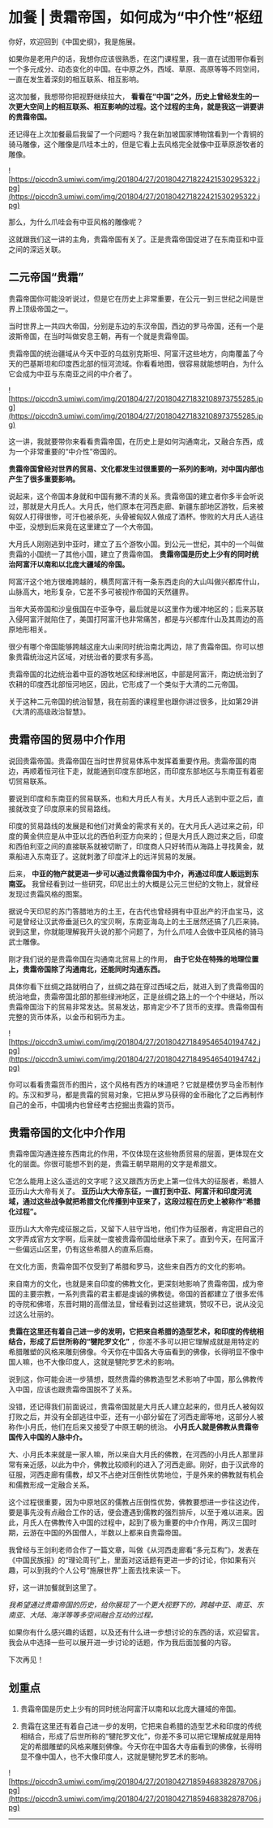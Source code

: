 # 加餐 | 贵霜帝国，如何成为“中介性”枢纽

你好，欢迎回到《中国史纲》，我是施展。

如果你是老用户的话，我想你应该很熟悉，在这门课程里，我一直在试图带你看到一个多元成分、动态变化的中国。在中原之外，西域、草原、高原等等不同空间，一直在发生着深刻的相互联系、相互影响。

这次加餐，我想带你把视野继续拉大， **看看在“中国”之外，历史上曾经发生的一次更大空间上的相互联系、相互影响的过程。这个过程的主角，就是我这一讲要讲的贵霜帝国。**

还记得在上次加餐最后我留了一个问题吗？我在新加坡国家博物馆看到一个青铜的骑马雕像，这个雕像是爪哇本土的，但是它看上去风格完全就像中亚草原游牧者的雕像。

![https://piccdn3.umiwi.com/img/201804/27/201804271822421530295322.jpg](https://piccdn3.umiwi.com/img/201804/27/201804271822421530295322.jpg)

那么，为什么爪哇会有中亚风格的雕像呢？

这就跟我们这一讲的主角，贵霜帝国有关了。正是贵霜帝国促进了在东南亚和中亚之间的深远关联。

## 二元帝国“贵霜”

贵霜帝国你可能没听说过，但是它在历史上非常重要，在公元一到三世纪之间是世界上顶级帝国之一。

当时世界上一共四大帝国，分别是东边的东汉帝国，西边的罗马帝国，还有一个是波斯帝国，在当时叫做安息王朝，再有一个就是贵霜帝国。

贵霜帝国的统治疆域从今天中亚的乌兹别克斯坦、阿富汗这些地方，向南覆盖了今天的巴基斯坦和印度西北部的恒河流域。你看看地图，很容易就能想明白，为什么它会成为中亚与东南亚之间的中介者了。

![https://piccdn3.umiwi.com/img/201804/27/201804271832108973755285.jpg](https://piccdn3.umiwi.com/img/201804/27/201804271832108973755285.jpg)

这一讲，我就要带你来看看贵霜帝国，在历史上是如何沟通南北，又融合东西，成为一个非常重要的“中介性”帝国的。

 **贵霜帝国曾经对世界的贸易、文化都发生过很重要的一系列的影响，对中国内部也产生了很多重要影响。**

说起来，这个帝国本身就和中国有撇不清的关系。贵霜帝国的建立者你多半会听说过，那就是大月氏人。大月氏，他们原本在河西走廊、新疆东部地区游牧，后来被匈奴人打得很惨，可汗也被杀死，头骨被匈奴人做成了酒杯。惨败的大月氏人逃往中亚，没想到后来竟在这里建立了一个大帝国。

大月氏人刚刚逃到中亚时，建立了五个游牧小国。到公元一世纪，其中的一个叫做贵霜的小国统一了其他小国，建立了贵霜帝国。 **贵霜帝国是历史上少有的同时统治阿富汗以南和以北庞大疆域的帝国。**

阿富汗这个地方很难跨越的，横贯阿富汗有一条东西走向的大山叫做兴都库什山，山脉高大，地形复杂，它差不多可被视作帝国的天然疆界。

当年大英帝国和沙皇俄国在中亚争夺，最后就是以这里作为缓冲地区的；后来苏联入侵阿富汗就陷住了，美国打阿富汗也非常痛苦，都是与兴都库什山及其周边的高原地形相关。

很少有哪个帝国能够跨越这座大山来同时统治南北两边，除了贵霜帝国。你可以想象贵霜统治这片区域，对统治者的要求有多高。

贵霜帝国的北边统治着中亚的游牧地区和绿洲地区，中部是阿富汗，南边统治到了农耕的印度西北部恒河地区，因此，它形成了一个类似于大清的二元帝国。

关于这种二元帝国的统治智慧，我在前面的课程里也跟你讲过很多，比如第29讲《大清的高级政治智慧》。

## 贵霜帝国的贸易中介作用

说回贵霜帝国。贵霜帝国在当时世界贸易体系中发挥着重要作用。贵霜帝国的南边，再顺着恒河往下走，就能通到印度东部地区，而印度东部地区与东南亚有着密切贸易联系。

要说到印度和东南亚的贸易联系，也和大月氏人有关。大月氏人逃到中亚之后，直接就改变了印度原来的贸易路线。

印度的贸易路线的发展是和他们对黄金的需求有关的。在大月氏人逃过来之前，印度的黄金供应是从中亚以北的西伯利亚方向来的；但是大月氏人跑过来之后，印度和西伯利亚之间的直接联系就被切断了，印度商人只好转而从海路上寻找黄金，就乘船进入东南亚了。这就刺激了印度洋上的远洋贸易的发展。

后来， **中亚的物产就更进一步可以通过贵霜帝国为中介，再通过印度人贩运到东南亚。** 我曾经看到过一些研究，印尼出土的大概是公元三世纪的文物上，就曾经发现过贵霜风格的图案。

据说今天印尼的苏门答腊地方的土王，在古代也曾经拥有中亚出产的汗血宝马，这可是曾经让汉武帝垂涎已久的宝贝啊，东南亚海岛上的土王居然还搞了几匹来骑。说到这里，你就能理解我开头说的那个问题了，为什么爪哇人会做中亚风格的骑马武士雕像。

刚才我们说的是贵霜帝国在沟通南北贸易上的作用， **由于它处在特殊的地理位置上，贵霜帝国除了沟通南北，还能同时沟通东西。**

具体你看下丝绸之路就明白了，丝绸之路在穿过西域之后，就进入到了贵霜帝国的统治地盘，贵霜帝国北部的那些绿洲地区，正是丝绸之路上的一个个中继站，所以贵霜帝国治下的贸易非常发达。贸易发达，那肯定少不了货币的支撑。贵霜帝国有完整的货币体系，以金币和铜币为主。

![https://piccdn3.umiwi.com/img/201804/27/201804271849546540194742.jpg](https://piccdn3.umiwi.com/img/201804/27/201804271849546540194742.jpg)

你可以看看贵霜货币的图片，这个风格有西方的味道吧？它就是模仿罗马金币制作的。东汉和罗马，都是贵霜的贸易对象，它把从罗马获得的金币融化了之后再制作自己的金币，中国境内也曾经考古挖掘出贵霜的货币。

## 贵霜帝国的文化中介作用

贵霜帝国沟通连接东西南北的作用，不仅体现在这些物质贸易的层面，更体现在文化的层面。你很可能想不到的是，贵霜王朝早期用的文字是希腊文。

它怎么能用上这么遥远的文字呢？这又跟西方历史上第一位伟大的征服者，希腊人亚历山大大帝有关了。 **亚历山大大帝东征，一直打到中亚、阿富汗和印度河流域，通过这些战争就把希腊文化传播到中亚来了，这段过程在历史上被称作“希腊化过程”。**

亚历山大大帝完成征服之后，又留下人驻守当地，他们作为征服者，肯定把自己的文字弄成官方文字啊，后来就一度被贵霜帝国给继承下来了。直到今天，在阿富汗一些偏远山区里，仍有这些希腊人的直系后裔。

在文化方面，贵霜帝国不仅受到了希腊和罗马，这些来自西方的文化的影响。

来自南方的文化，也就是来自印度的佛教文化，更深刻地影响了贵霜帝国，成为帝国的主要宗教，一系列贵霜的君主都是虔诚的佛教徒。帝国的首都建立了很多宏伟的寺院和佛塔，东晋时期的高僧法显，曾经看到过这些建筑，赞叹不已，说从没见过这么壮丽的。

 **贵霜在这里还有着自己进一步的发明，它把来自希腊的造型艺术，和印度的传统相结合，形成了后世所称的“犍陀罗文化”** ，你差不多可以把它理解成就是用特定的希腊雕塑的风格来雕刻佛像。今天你在中国各大寺庙看到的佛像，长得明显不像中国人嘛，也不大像印度人，这就是犍陀罗艺术的影响。

说到这，你可能会进一步猜想，既然贵霜的佛教造型艺术影响了中国，那么佛教传入中国，应该也跟贵霜帝国脱不了关系。

没错，还记得我们前面说过，贵霜帝国就是大月氏人建立起来的，但月氏人被匈奴打败之后，并没有全部逃往中亚，还有一小部分留在了河西走廊等地，这部分人被称作小月氏，他们在后来又接受了中原王朝的统治。 **小月氏人就是佛教从贵霜帝国传入中国的人脉中介。**

大、小月氏本来就是一家人嘛，所以来自大月氏的佛教，在河西的小月氏人那里非常有亲近感，以此为中介，佛教比较顺利的进入了河西走廊。刚好，由于汉武帝的征服，河西走廊有儒教，却又不占绝对压倒性优势地位，于是外来的佛教就有机会和儒教形成一定融合关系。

这个过程很重要，因为中原地区的儒教占压倒性优势，佛教要想进一步往这边传，要是事先没有点融合工作的话，便会遭遇到儒教的强烈排斥，以至于难以进来。因此，月氏人在佛教传入中国的过程中，起到了极为重要的中介作用，两汉三国时期，云游在中国的外国僧人，半数以上都来自贵霜帝国。

我曾经与王剑利老师合作了一篇文章，叫做《从河西走廊看“多元互构”》，发表在《中国民族报》的“理论周刊”上，里面对这话题有更进一步的讨论，你如果有兴趣，可以到我的个人公号“施展世界”上面去找来读一下。

好，这一讲加餐就到这里了。

 *我希望通过贵霜帝国的历史，给你展现了一个更大视野下的，跨越中亚、南亚、东南亚、大陆、海洋等等多空间融合互动的过程。*

如果你有什么感兴趣的话题，以及还有什么进一步想讨论的东西的话，欢迎留言。我会从中选择一些可以展开进一步讨论的话题，作为我后面加餐的内容。

下次再见！

## 划重点

1. 贵霜帝国是历史上少有的同时统治阿富汗以南和以北庞大疆域的帝国。

2. 贵霜在这里还有着自己进一步的发明，它把来自希腊的造型艺术和印度的传统相结合，形成了后世所称的“犍陀罗文化”，你差不多可以把它理解成就是用特定的希腊雕塑的风格来雕刻佛像。今天你在中国各大寺庙看到的佛像，长得明显不像中国人，也不大像印度人，这就是犍陀罗艺术的影响。

![https://piccdn3.umiwi.com/img/201804/27/201804271859468382878706.jpg](https://piccdn3.umiwi.com/img/201804/27/201804271859468382878706.jpg)

---
